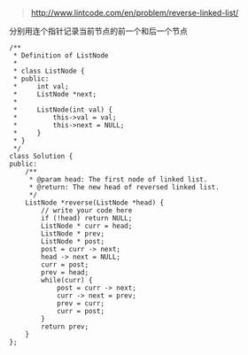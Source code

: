 	
>http://www.lintcode.com/en/problem/reverse-linked-list/

分别用连个指针记录当前节点的前一个和后一个节点


	/**
	 * Definition of ListNode
	 * 
	 * class ListNode {
	 * public:
	 *     int val;
	 *     ListNode *next;
	 * 
	 *     ListNode(int val) {
	 *         this->val = val;
	 *         this->next = NULL;
	 *     }
	 * }
	 */
	class Solution {
	public:
	    /**
	     * @param head: The first node of linked list.
	     * @return: The new head of reversed linked list.
	     */
	    ListNode *reverse(ListNode *head) {
	        // write your code here
	        if (!head) return NULL;
	        ListNode * curr = head;
	        ListNode * prev;
	        ListNode * post;
	        post = curr -> next; 
	        head -> next = NULL;
	        curr = post;
	        prev = head;
	        while(curr) {
	            post = curr -> next;
	            curr -> next = prev;
	            prev = curr;
	            curr = post;
	        }
	        return prev;
	    }
	};




